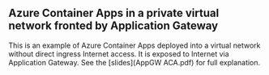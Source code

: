 ## Azure Container Apps in a private virtual network fronted by Application Gateway

This is an example of Azure Container Apps deployed into a virtual network without direct ingress Internet access. It is exposed to Internet via Application Gateway. See the [slides](AppGW ACA.pdf) for full explanation.

